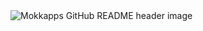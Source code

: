 <img src="https://github.com/Mokkapps/mokkapps/blob/master/header.png" alt="Mokkapps GitHub README header image">
